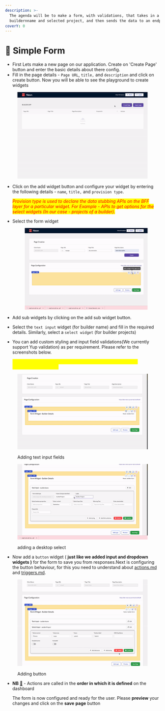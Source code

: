 ```yaml
---
description: >-
  The agenda will be to make a form, with validations, that takes in a
  buildernname and selected project, and then sends the data to an endpoint.
coverY: 0
---
```


# 💾 Simple Form

* First Lets make a new page on our application. Create on 'Create Page' button and enter the basic details about there config.
* Fill in the page details - `Page URL`, `title,` and `description` and click on create button. Now you will be able to see the playground to create widgets

<figure><img src="../../.gitbook/assets/ezgif.com-gif-maker (8).gif" alt=""><figcaption></figcaption></figure>

*   Click on the add widget button and configure your widget by entering the following details - `name`, `title,` and `provision type`.

    _<mark style="color:red;">Provision type is used to declare the data stubbing APIs on the BFF layer for a particular widget. For Example - APIs to get options for the select widgets (In our case - projects of a builder).</mark>_
*   Select the form widget



    <figure><img src="../../.gitbook/assets/ezgif.com-gif-maker (11).gif" alt=""><figcaption></figcaption></figure>
* Add sub widgets by clicking on the add sub widget button.
* Select the `text input` widget (for builder name) and fill in the required details. Similarly, select a `select widget` (for builder projects)
*   You can add custom styling and input field validations(We currently support Yup validation) as per requirement. Please refer to the screenshots below.

    _<mark style="color:yellow;">Custom styles have to be a valid React inlineStyle objects like</mark> <mark style="color:yellow;"></mark><mark style="color:yellow;">`{"marginTop": "10px"}`</mark>_

    _<mark style="color:yellow;"></mark>_

_<mark style="color:yellow;"></mark>_

<figure><img src="../../.gitbook/assets/ezgif.com-gif-maker (12).gif" alt=""><figcaption><p>Adding text input fields</p></figcaption></figure>

<figure><img src="../../.gitbook/assets/ezgif.com-gif-maker (13) (1).gif" alt=""><figcaption><p>adding a desktop select</p></figcaption></figure>

* Now add a `button` widget ( **just like we added input and dropdown widgets )** for the form to save you from responses.Next is configuring the button behaviour, for this you need to understand about [actions.md](../../knowledge/actions.md "mention") and [triggers.md](../../knowledge/triggers.md "mention").

<figure><img src="../../.gitbook/assets/ezgif.com-gif-maker (15).gif" alt=""><figcaption><p>Adding button</p></figcaption></figure>

*   **NB** [**💬**](https://emojipedia.org/speech-balloon/) - Actions are called in the **order in which it is defined** on the dashboard

    The form is now configured and ready for the user. Please **preview** your changes and click on the **save** **page** button&#x20;
